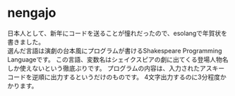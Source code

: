# nengajo
日本人として、新年にコードを送ることが憧れだったので、esolangで年賀状を書きました。  
選んだ言語は演劇の台本風にプログラムが書けるShakespeare Programming Languageです。
この言語、変数名はシェイクスピアの劇に出てくる登場人物名しか使えないという徹底ぶりです。
プログラムの内容は、入力されたアスキーコードを逆順に出力するというだけのものです。
4文字出力するのに3分程度かかります。
